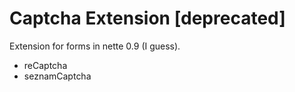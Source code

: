 # Captcha Extension [deprecated]

Extension for forms in nette 0.9 (I guess).

* reCaptcha
* seznamCaptcha
